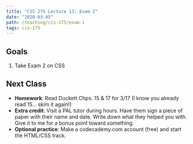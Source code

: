 ```yaml
---
title: "CIS 275 Lecture 13: Exam 2"
date: "2020-03-05"
path: /teaching/cis-275/exam-1
tags: cis-275
---
```



<article class="highlighted">
	<h2>Goals</h2>
	<ol>
		<li>Take Exam 2 on CSS</li>
	</ol>
</article>

## Next Class
- **Homework**: Read Duckett Chps. 15 & 17 for 3/17 (I know you already read 15... skim it again!)
- **Extra credit**: Visit a PAL tutor during hours. Have them sign a piece of paper with their name and date. Write down what they helped you with. Give it to me for a bonus point toward something.
- **Optional practice**: Make a codecademy.com account (free) and start the HTML/CSS track.